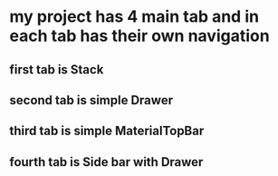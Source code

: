 # my project has 4 main tab and in each tab has their own navigation
## first tab is Stack 
## second tab is simple Drawer
## third tab is simple MaterialTopBar
## fourth tab is Side bar with Drawer